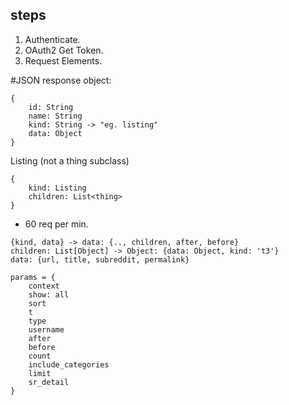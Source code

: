 ## steps
1. Authenticate.
2. OAuth2 Get Token.
3. Request Elements.

#JSON response object:
```
{
    id: String
    name: String
    kind: String -> "eg. listing"
    data: Object
}
```

Listing (not a thing subclass)
```
{
    kind: Listing
    children: List<thing>
}
```
- 60 req per min.
```
{kind, data} -> data: {.., children, after, before}
children: List[Object] -> Object: {data: Object, kind: 't3'}
data: {url, title, subreddit, permalink}
```

```
params = {
    context
    show: all
    sort
    t
    type
    username
    after
    before
    count
    include_categories
    limit
    sr_detail
}
```
